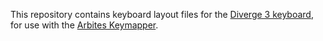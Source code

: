 This repository contains keyboard layout files for the [Diverge 3 keyboard](https://unikeyboard.io/product/diverge/), for use with the [Arbites Keymapper](https://unikeyboard.io/arbites/).
